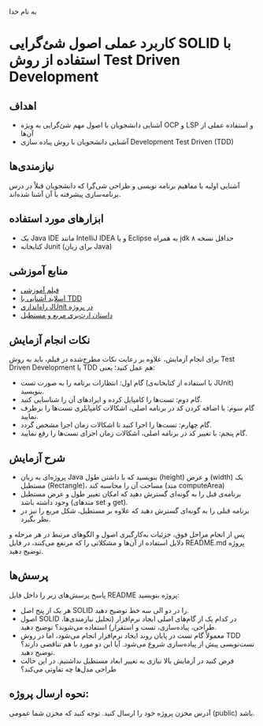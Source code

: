 به نام خدا

# کاربرد عملی اصول شئ‌گرایی SOLID با استفاده از روش Test Driven Development

## اهداف 
- آشنایی دانشجویان با اصول مهم شئ‌گرایی به ویژه OCP و LSP و استفاده عملی از آن‌ها 
- آشنایی دانشجویان با روش پیاده سازی Development Test Driven (TDD)

## نیازمندی‌ها
آشنایی اولیه با مفاهیم برنامه نویسی و طراحی شی‌گرا که دانشجویان قبلاً در درس برنامه‌سازی پیشرفته با آن آشنا شده‌اند.

## ابزارهای مورد استفاده
- یک Java IDE مانند IntelliJ IDEA و یا Eclipse به همراه jdk حداقل نسخه ۸ 
- کتابخانه Junit (برای زبان Java)

## منابع آموزشی
- [فیلم آموزشی](https://aparat.com/v/NUPoJ)
- [اسلاید آشنایی با TDD](https://github.com/ssc-public/Software-Engineering-Lab/raw/main/resources/SOLID/An-Introduction-To-TDD.pptx)
- [راه‌اندازی JUnit در پروژه](https://www.jetbrains.com/help/idea/junit.html)
- [داستان ارث‌بری مربع و مستطیل](https://softwareengineering.stackexchange.com/questions/238176/why-would-square-inheriting-from-rectangle-be-problematic-if-we-override-the-set)

## نکات انجام آزمایش
برای انجام آزمایش، علاوه بر رعایت نکات مطرح‌شده در فیلم، باید به روش Test Driven Development یا TDD هم عمل کنید؛ یعنی:
- گام اول: انتظارات برنامه را به صورت تست (با استفاده از کتابخانه‌ی JUnit) بنویسید.
- گام دوم: تست‌ها را کامپایل کرده و ایرادهای آن را شناسایی کنید.
- گام سوم: با اضافه کردن کد در برنامه اصلی، اشکالات کامپایلری تست‌ها را برطرف نمایید.
- گام چهارم: تست‌ها را اجرا کنید تا اشکالات زمان اجرا مشخص گردد.
- گام پنجم: با تغییر کد در برنامه اصلی، اشکالات زمان اجرای تست‌ها را رفع نمایید.

## شرح آزمایش
- پروژه‌ای به زبان Java بنویسید که با داشتن طول (height) و عرض (width) یک مستطیل (Rectangle)، مساحت آن را محاسبه کند (متد computeArea)
- برنامه‌ی قبل را به گونه‌ای گسترش دهید که امکان تغییر طول و عرض مستطیل وجود داشته باشد (متدهای set و get).
- برنامه قبلی را به گونه‌ای گسترش دهید که علاوه بر مستطیل، شکل مربع را نیز در نظر بگیرد.

پس از انجام مراحل فوق، جزئیات به‌کارگیری اصول و الگوهای مرتبط در هر مرحله و دلایل استفاده از آن‌ها و مشکلاتی را که مرتفع می‌کنند، در فایل README.md پروژه توضیح دهید.

## پرسش‌ها
پاسخ پرسش‌های زیر را داخل فایل README پروژه بنویسید:
- هر یک از پنج اصل SOLID را در دو الی سه خط توضیح دهید.
- اصول SOLID در کدام یک از گام‌های اصلی ایجاد نرم‌افزار (تحلیل نیازمندی‌ها، طراحی، پیاده‌سازی، تست و استقرار) استفاده می‌شوند؟ توضیح دهید.
- معمولاً گام تست در پایان روند ایجاد نرم‌افزار انجام می‌شود، اما در روش TDD تست‌نویسی پیش از پیاده‌سازی شروع می‌شود. آیا این دو مورد با هم تناقضی دارند؟ توضیح دهید.
- فرض کنید در آزمایش بالا نیازی به تغییر ابعاد مستطیل نداشتیم. در این حالت طراحی مدل‌ها چه تفاوتی می‌کند؟

## نحوه ارسال پروژه:
آدرس مخزن پروژه خود را ارسال کنید. توجه کنید که مخزن شما عمومی (public) باشد.
